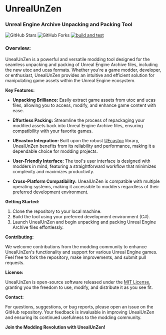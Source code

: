 # UnrealUnZen
### Unreal Engine Archive Unpacking and Packing Tool

![GitHub Stars](https://img.shields.io/github/stars/rm-NoobInCoding/UnealUnZen?style=social) ![GitHub Forks](https://img.shields.io/github/forks/rm-NoobInCoding/UnealUnZen?style=social) [![build and test](https://github.com/rm-NoobInCoding/UnrealUnZen/actions/workflows/dotnet-desktop.yml/badge.svg)](https://github.com/rm-NoobInCoding/UnrealUnZen/actions/workflows/dotnet-desktop.yml)

### Overview:

UnealUnZen is a powerful and versatile modding tool designed for the seamless unpacking and packing of Unreal Engine Archive files, including the new utoc and ucas formats. Whether you're a game modder, developer, or enthusiast, UnealUnZen provides an intuitive and efficient solution for manipulating game assets within the Unreal Engine ecosystem.

**Key Features:**

- **Unpacking Brilliance:** Easily extract game assets from utoc and ucas files, allowing you to access, modify, and enhance game content with ease.

- **Effortless Packing:** Streamline the process of repackaging your modified assets back into Unreal Engine Archive files, ensuring compatibility with your favorite games.

- **UEcastoc Integration:** Built upon the robust [UEcastoc](https://github.com/gitMenv/UEcastoc) library, UnealUnZen benefits from its reliability and performance, making it a dependable choice for modding projects.

- **User-Friendly Interface:** The tool's user interface is designed with modders in mind, featuring a straightforward workflow that minimizes complexity and maximizes productivity.

- **Cross-Platform Compatibility:** UnealUnZen is compatible with multiple operating systems, making it accessible to modders regardless of their preferred development environment.

**Getting Started:**

1. Clone the repository to your local machine.
2. Build the tool using your preferred development environment (C#).
3. Launch UnealUnZen and begin unpacking and packing Unreal Engine Archive files effortlessly.

**Contributing:**

We welcome contributions from the modding community to enhance UnealUnZen's functionality and support for various Unreal Engine games. Feel free to fork the repository, make improvements, and submit pull requests.

**License:**

UnealUnZen is open-source software released under the [MIT License](LICENSE), granting you the freedom to use, modify, and distribute it as you see fit.

**Contact:**

For questions, suggestions, or bug reports, please open an issue on the GitHub repository. Your feedback is invaluable in improving UnealUnZen and ensuring its continued usefulness to the modding community.

**Join the Modding Revolution with UnealUnZen!**

